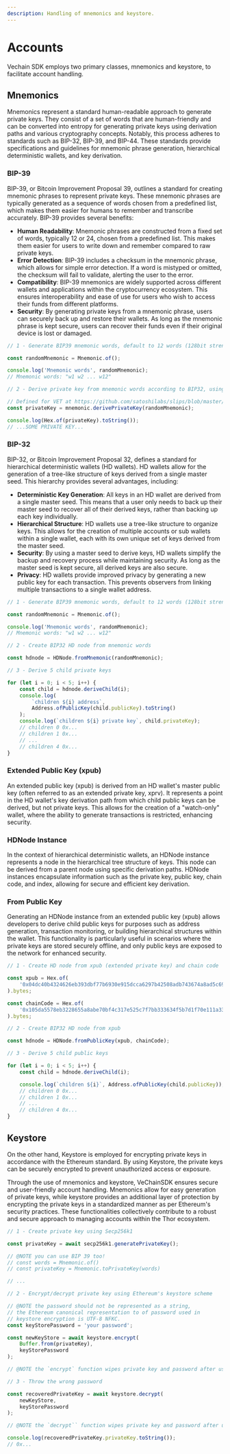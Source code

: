 ```yaml
---
description: Handling of mnemonics and keystore.
---
```


# Accounts

Vechain SDK employs two primary classes, mnemonics and keystore, to facilitate account handling.

## Mnemonics

Mnemonics represent a standard human-readable approach to generate private keys. They consist of a set of words that are human-friendly and can be converted into entropy for generating private keys using derivation paths and various cryptography concepts. Notably, this process adheres to standards such as BIP-32, BIP-39, and BIP-44. These standards provide specifications and guidelines for mnemonic phrase generation, hierarchical deterministic wallets, and key derivation.

### BIP-39

BIP-39, or Bitcoin Improvement Proposal 39, outlines a standard for creating mnemonic phrases to represent private keys. 
These mnemonic phrases are typically generated as a sequence of words chosen from a predefined list, which makes them easier for humans to remember and transcribe accurately.
BIP-39 provides several benefits:
 - **Human Readability**: Mnemonic phrases are constructed from a fixed set of words, typically 12 or 24, chosen from a predefined list. This makes them easier for users to write down and remember compared to raw private keys.
 - **Error Detection**: BIP-39 includes a checksum in the mnemonic phrase, which allows for simple error detection. If a word is mistyped or omitted, the checksum will fail to validate, alerting the user to the error.
 - **Compatibility**: BIP-39 mnemonics are widely supported across different wallets and applications within the cryptocurrency ecosystem. This ensures interoperability and ease of use for users who wish to access their funds from different platforms.
 - **Security**: By generating private keys from a mnemonic phrase, users can securely back up and restore their wallets. As long as the mnemonic phrase is kept secure, users can recover their funds even if their original device is lost or damaged.

```typescript { name=bip39, category=example }
// 1 - Generate BIP39 mnemonic words, default to 12 words (128bit strength)

const randomMnemonic = Mnemonic.of();

console.log('Mnemonic words', randomMnemonic);
// Mnemonic words: "w1 w2 ... w12"

// 2 - Derive private key from mnemonic words according to BIP32, using the path `m/44'/818'/0'/0`.

// Defined for VET at https://github.com/satoshilabs/slips/blob/master/slip-0044.md
const privateKey = mnemonic.derivePrivateKey(randomMnemonic);

console.log(Hex.of(privateKey).toString());
// ...SOME PRIVATE KEY...
```

### BIP-32

BIP-32, or Bitcoin Improvement Proposal 32, defines a standard for hierarchical deterministic wallets (HD wallets). 
HD wallets allow for the generation of a tree-like structure of keys derived from a single master seed.
This hierarchy provides several advantages, including:
 - **Deterministic Key Generation**: All keys in an HD wallet are derived from a single master seed. This means that a user only needs to back up their master seed to recover all of their derived keys, rather than backing up each key individually.
 - **Hierarchical Structure**: HD wallets use a tree-like structure to organize keys. This allows for the creation of multiple accounts or sub wallets within a single wallet, each with its own unique set of keys derived from the master seed.
 - **Security**: By using a master seed to derive keys, HD wallets simplify the backup and recovery process while maintaining security. As long as the master seed is kept secure, all derived keys are also secure.
 - **Privacy**: HD wallets provide improved privacy by generating a new public key for each transaction. This prevents observers from linking multiple transactions to a single wallet address.

```typescript { name=bip32, category=example }
// 1 - Generate BIP39 mnemonic words, default to 12 words (128bit strength)

const randomMnemonic = Mnemonic.of();

console.log('Mnemonic words', randomMnemonic);
// Mnemonic words: "w1 w2 ... w12"

// 2 - Create BIP32 HD node from mnemonic words

const hdnode = HDNode.fromMnemonic(randomMnemonic);

// 3 - Derive 5 child private keys

for (let i = 0; i < 5; i++) {
    const child = hdnode.deriveChild(i);
    console.log(
        `children ${i} address`,
        Address.ofPublicKey(child.publicKey).toString()
    );
    console.log(`children ${i} private key`, child.privateKey);
    // children 0 0x...
    // children 1 0x...
    // ...
    // children 4 0x...
}
```

### Extended Public Key (xpub)

An extended public key (xpub) is derived from an HD wallet's master public key (often referred to as an extended private key, xprv). It represents a point in the HD wallet's key derivation path from which child public keys can be derived, but not private keys. This allows for the creation of a "watch-only" wallet, where the ability to generate transactions is restricted, enhancing security.

### HDNode Instance

In the context of hierarchical deterministic wallets, an HDNode instance represents a node in the hierarchical tree structure of keys. This node can be derived from a parent node using specific derivation paths. HDNode instances encapsulate information such as the private key, public key, chain code, and index, allowing for secure and efficient key derivation.

### From Public Key

Generating an HDNode instance from an extended public key (xpub) allows developers to derive child public keys for purposes such as address generation, transaction monitoring, or building hierarchical structures within the wallet. This functionality is particularly useful in scenarios where the private keys are stored securely offline, and only public keys are exposed to the network for enhanced security.

```typescript { name=pubkey, category=example }
// 1 - Create HD node from xpub (extended private key) and chain code

const xpub = Hex.of(
    '0x04dc40b4324626eb393dbf77b6930e915dcca6297b42508adb743674a8ad5c69a046010f801a62cb945a6cb137a050cefaba0572429fc4afc57df825bfca2f219a'
).bytes;

const chainCode = Hex.of(
    '0x105da5578eb3228655a8abe70bf4c317e525c7f7bb333634f5b7d1f70e111a33'
).bytes;

// 2 - Create BIP32 HD node from xpub

const hdnode = HDNode.fromPublicKey(xpub, chainCode);

// 3 - Derive 5 child public keys

for (let i = 0; i < 5; i++) {
    const child = hdnode.deriveChild(i);

    console.log(`children ${i}`, Address.ofPublicKey(child.publicKey));
    // children 0 0x...
    // children 1 0x...
    // ...
    // children 4 0x...
}
```

## Keystore

On the other hand, Keystore is employed for encrypting private keys in accordance with the Ethereum standard. By using Keystore, the private keys can be securely encrypted to prevent unauthorized access or exposure.

Through the use of mnemonics and keystore, VeChainSDK ensures secure and user-friendly account handling. Mnemonics allow for easy generation of private keys, while keystore provides an additional layer of protection by encrypting the private keys in a standardized manner as per Ethereum's security practices. These functionalities collectively contribute to a robust and secure approach to managing accounts within the Thor ecosystem.

```typescript { name=keystore, category=example }
// 1 - Create private key using Secp256k1

const privateKey = await secp256k1.generatePrivateKey();

// @NOTE you can use BIP 39 too!
// const words = Mnemonic.of()
// const privateKey = Mnemonic.toPrivateKey(words)

// ...

// 2 - Encrypt/decrypt private key using Ethereum's keystore scheme

// @NOTE the password should not be represented as a string,
// the Ethereum canonical representation to of password used in
// keystore encryption is UTF-8 NFKC.
const keyStorePassword = 'your password';

const newKeyStore = await keystore.encrypt(
    Buffer.from(privateKey),
    keyStorePassword
);

// @NOTE the `encrypt` function wipes private key and password after use.

// 3 - Throw the wrong password

const recoveredPrivateKey = await keystore.decrypt(
    newKeyStore,
    keyStorePassword
);

// @NOTE the `decrypt`` function wipes private key and password after use.

console.log(recoveredPrivateKey.privateKey.toString());
// 0x...
```

